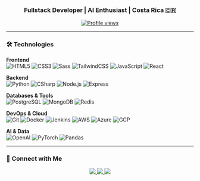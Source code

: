<h3 align="center">Fullstack Developer | AI Enthusiast | Costa Rica 🇨🇷</h3>

<p align="center">
  <a href="https://github.com/aulate-dev">
    <img src="https://komarev.com/ghpvc/?username=aulate-dev&label=Profile%20views&color=0e75b6&style=flat" alt="Profile views" />
  </a>
</p>

---
### 🛠️ **Technologies**

**Frontend**  
![HTML5](https://img.shields.io/badge/HTML5-E34F26?logo=html5&logoColor=white)
![CSS3](https://img.shields.io/badge/CSS3-1572B6?logo=css3&logoColor=white)
![Sass](https://img.shields.io/badge/Sass-CC6699?logo=sass&logoColor=white)
![TailwindCSS](https://img.shields.io/badge/TailwindCSS-06B6D4?logo=tailwindcss&logoColor=white)
![JavaScript](https://img.shields.io/badge/JavaScript-F7DF1E?logo=javascript&logoColor=black)
![React](https://img.shields.io/badge/React-20232A?logo=react&logoColor=61DAFB)

**Backend**  
![Python](https://img.shields.io/badge/Python-3776AB?logo=python&logoColor=white)
![CSharp](https://img.shields.io/badge/C%23-239120?logo=c-sharp&logoColor=white)
![Node.js](https://img.shields.io/badge/Node.js-43853D?logo=node.js&logoColor=white)
![Express](https://img.shields.io/badge/Express-000000?logo=express&logoColor=white)

**Databases & Tools**  
![PostgreSQL](https://img.shields.io/badge/PostgreSQL-316192?logo=postgresql&logoColor=white)
![MongoDB](https://img.shields.io/badge/MongoDB-47A248?logo=mongodb&logoColor=white)
![Redis](https://img.shields.io/badge/Redis-DC382D?logo=redis&logoColor=white)

**DevOps & Cloud**  
![Git](https://img.shields.io/badge/Git-F05032?logo=git&logoColor=white)
![Docker](https://img.shields.io/badge/Docker-2496ED?logo=docker&logoColor=white)
![Jenkins](https://img.shields.io/badge/Jenkins-D24939?logo=jenkins&logoColor=white)
![AWS](https://img.shields.io/badge/AWS-232F3E?logo=amazon-aws&logoColor=white)
![Azure](https://img.shields.io/badge/Azure-0078D4?logo=microsoft-azure&logoColor=white)
![GCP](https://img.shields.io/badge/GCP-4285F4?logo=google-cloud&logoColor=white)

**AI & Data**  
![OpenAI](https://img.shields.io/badge/OpenAI-412991?logo=openai&logoColor=white)
![PyTorch](https://img.shields.io/badge/PyTorch-EE4C2C?logo=pytorch&logoColor=white)
![Pandas](https://img.shields.io/badge/Pandas-150458?logo=pandas&logoColor=white)

---

### 🤝 **Connect with Me**
<p align="center">
  <a href="https://linkedin.com/in/anaulate">
    <img src="https://img.shields.io/badge/LinkedIn-0A66C2?logo=linkedin&logoColor=white" />
  </a>
  <a href="mailto:anaelenaulatesalas@gmail.com">
    <img src="https://img.shields.io/badge/Email-D14836?logo=gmail&logoColor=white" />
  </a>
  <a href="https://dev.to/aulate">
    <img src="https://img.shields.io/badge/DEV.to-0A0A0A?logo=dev.to&logoColor=white" />
  </a>
</p>
